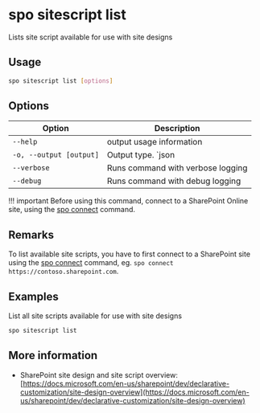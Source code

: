 # spo sitescript list

Lists site script available for use with site designs

## Usage

```sh
spo sitescript list [options]
```

## Options

Option|Description
------|-----------
`--help`|output usage information
`-o, --output [output]`|Output type. `json|text`. Default `text`
`--verbose`|Runs command with verbose logging
`--debug`|Runs command with debug logging

!!! important
    Before using this command, connect to a SharePoint Online site, using the [spo connect](../connect.md) command.

## Remarks

To list available site scripts, you have to first connect to a SharePoint site using the [spo connect](../connect.md) command, eg. `spo connect https://contoso.sharepoint.com`.

## Examples

List all site scripts available for use with site designs

```sh
spo sitescript list
```

## More information

- SharePoint site design and site script overview: [https://docs.microsoft.com/en-us/sharepoint/dev/declarative-customization/site-design-overview](https://docs.microsoft.com/en-us/sharepoint/dev/declarative-customization/site-design-overview)